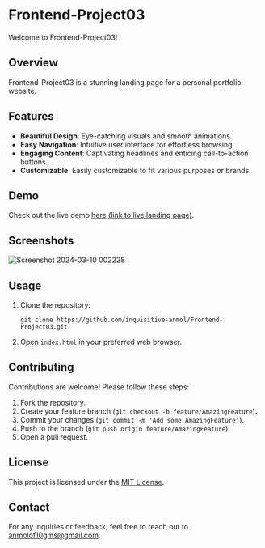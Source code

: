 
# Frontend-Project03

Welcome to  Frontend-Project03!

## Overview

 Frontend-Project03 is a stunning landing page for a personal portfolio website.
 
## Features
- **Beautiful Design**: Eye-catching visuals and smooth animations.
- **Easy Navigation**: Intuitive user interface for effortless browsing.
- **Engaging Content**: Captivating headlines and enticing call-to-action buttons.
- **Customizable**: Easily customizable to fit various purposes or brands.

## Demo

Check out the live demo [here](#) [(link to live landing page)](https://inquisitive-anmol.github.io/Frontend-Project03/).

## Screenshots
![Screenshot 2024-03-10 002228](https://github.com/inquisitive-anmol/Frontend-Project03/assets/131289076/042d7edc-1dad-4d22-8295-794cce8ba16e)

## Usage
1. Clone the repository:
   ```
   git clone https://github.com/inquisitive-anmol/Frontend-Project03.git
   ```
2. Open `index.html` in your preferred web browser.

## Contributing

Contributions are welcome! Please follow these steps:

1. Fork the repository.
2. Create your feature branch (`git checkout -b feature/AmazingFeature`).
3. Commit your changes (`git commit -m 'Add some AmazingFeature'`).
4. Push to the branch (`git push origin feature/AmazingFeature`).
5. Open a pull request.

## License

This project is licensed under the [MIT License](LICENSE).

## Contact

For any inquiries or feedback, feel free to reach out to anmolof10gms@gmail.com.
